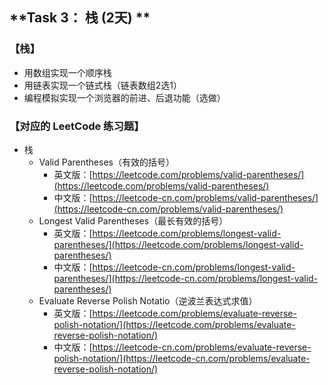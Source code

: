## **Task 3： 栈  (2天) **
### 【栈】

* 用数组实现一个顺序栈
* 用链表实现一个链式栈（链表数组2选1）
* 编程模拟实现一个浏览器的前进、后退功能（选做）

### 【对应的 LeetCode 练习题】

* 栈
  * Valid Parentheses（有效的括号）
    * 英文版：[https://leetcode.com/problems/valid-parentheses/](https://leetcode.com/problems/valid-parentheses/)
    * 中文版：[https://leetcode-cn.com/problems/valid-parentheses/](https://leetcode-cn.com/problems/valid-parentheses/)
  * Longest Valid Parentheses（最长有效的括号）
    * 英文版：[https://leetcode.com/problems/longest-valid-parentheses/](https://leetcode.com/problems/longest-valid-parentheses/)
    * 中文版：[https://leetcode-cn.com/problems/longest-valid-parentheses/](https://leetcode-cn.com/problems/longest-valid-parentheses/)
  * Evaluate Reverse Polish Notatio（逆波兰表达式求值）
    * 英文版：[https://leetcode.com/problems/evaluate-reverse-polish-notation/](https://leetcode.com/problems/evaluate-reverse-polish-notation/)
    * 中文版：[https://leetcode-cn.com/problems/evaluate-reverse-polish-notation/](https://leetcode-cn.com/problems/evaluate-reverse-polish-notation/)